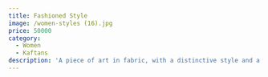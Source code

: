 ```yaml
---
title: Fashioned Style
image: /women-styles (16).jpg
price: 50000
category:
  - Women
  - Kaftans
description: 'A piece of art in fabric, with a distinctive style and a custom fit.'
---
```


